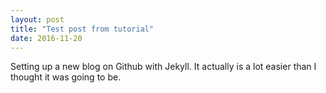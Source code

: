 ```yaml
---
layout: post
title: "Test post from tutorial"
date: 2016-11-20
---
```


Setting up a new blog on Github with Jekyll.  It actually is a lot easier than I thought it was going to be.
